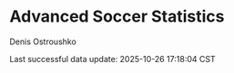 # Advanced Soccer Statistics
Denis Ostroushko

<!-- gfm -->

Last successful data update: 2025-10-26 17:18:04 CST

